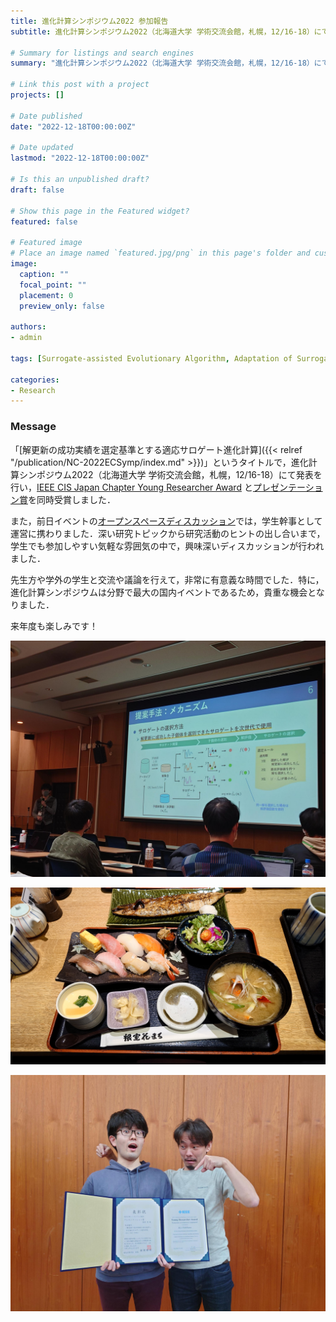 ```yaml
---
title: 進化計算シンポジウム2022 参加報告
subtitle: 進化計算シンポジウム2022（北海道大学 学術交流会館，札幌，12/16-18）にて発表，2件の受賞

# Summary for listings and search engines
summary: "進化計算シンポジウム2022（北海道大学 学術交流会館，札幌，12/16-18）にて発表を行い，IEEE CIS Japan Chapter Young Researcher Award とプレゼンテーション賞を同時受賞しました．また，オープンスペースディスカッションの運営にも携わりました．開催にご尽力くださった方々に感謝いたします．"

# Link this post with a project
projects: []

# Date published
date: "2022-12-18T00:00:00Z"

# Date updated
lastmod: "2022-12-18T00:00:00Z"

# Is this an unpublished draft?
draft: false

# Show this page in the Featured widget?
featured: false

# Featured image
# Place an image named `featured.jpg/png` in this page's folder and customize its options here.
image:
  caption: ""
  focal_point: ""
  placement: 0
  preview_only: false

authors:
- admin

tags: [Surrogate-assisted Evolutionary Algorithm, Adaptation of Surrogate, Radial Basis Function Network, Gaussian Process, Differential Evolution]

categories:
- Research
---
```


### Message

「[解更新の成功実績を選定基準とする適応サロゲート進化計算]({{< relref "/publication/NC-2022ECSymp/index.md" >}})」というタイトルで，進化計算シンポジウム2022（北海道大学 学術交流会館，札幌，12/16-18）にて発表を行い，[IEEE CIS Japan Chapter Young Researcher Award](http://www.ieee-jp.org/section/tokyo/chapter/CIS-11/index.php?TopPage-J/YRA-J) と[プレゼンテーション賞](http://www.jpnsec.org/bestposters.html)を同時受賞しました．

また，前日イベントの[オープンスペースディスカッション](https://sites.google.com/view/osd2022-jpsec)では，学生幹事として運営に携わりました．深い研究トピックから研究活動のヒントの出し合いまで，学生でも参加しやすい気軽な雰囲気の中で，興味深いディスカッションが行われました．

先生方や学外の学生と交流や議論を行えて，非常に有意義な時間でした．特に，進化計算シンポジウムは分野で最大の国内イベントであるため，貴重な機会となりました．

来年度も楽しみです！

![photo1](1.jpg)

![photo2](2.jpg)

![photo3](3.jpg)